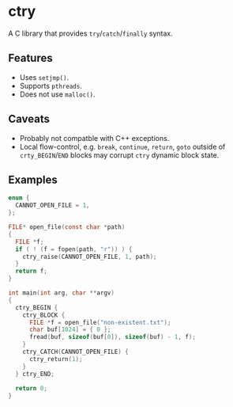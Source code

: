 ctry
====

A C library that provides `try`/`catch`/`finally` syntax.

Features
--------

* Uses `setjmp()`.
* Supports `pthreads`.
* Does not use `malloc()`.

Caveats
-------

* Probably not compatble with C++ exceptions.
* Local flow-control, e.g. `break`, `continue`, `return`, `goto` outside of `crty_BEGIN`/`END` blocks may corrupt `ctry` dynamic block state.

Examples
--------

```C
enum {
  CANNOT_OPEN_FILE = 1,
};

FILE* open_file(const char *path)
{
  FILE *f;
  if ( ! (f = fopen(path, "r")) ) {
    ctry_raise(CANNOT_OPEN_FILE, 1, path);
  }
  return f;
}

int main(int arg, char **argv)
{
  ctry_BEGIN {
    ctry_BLOCK {
      FILE *f = open_file("non-existent.txt");
      char buf[1024] = { 0 };
      fread(buf, sizeof(buf[0]), sizeof(buf) - 1, f);
    }
    ctry_CATCH(CANNOT_OPEN_FILE) {
      ctry_return(1);
    }
  } ctry_END;
  
  return 0;
}

```
